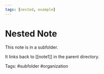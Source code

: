 ```yaml
---
tags: [nested, example]
---
```


# Nested Note

This note is in a subfolder.

It links back to [[note1]] in the parent directory.

Tags: #subfolder #organization
